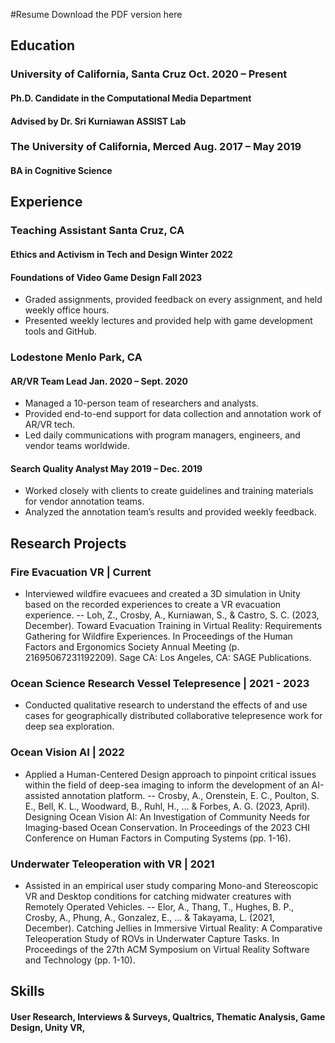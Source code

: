 #Resume 
Download the PDF version here

## Education
### University of California, Santa Cruz Oct. 2020 – Present
#### Ph.D. Candidate in the Computational Media Department 
#### Advised by Dr. Sri Kurniawan ASSIST Lab
### The University of California, Merced Aug. 2017 – May 2019
#### BA in Cognitive Science 

## Experience
### Teaching Assistant Santa Cruz, CA
#### Ethics and Activism in Tech and Design Winter 2022
#### Foundations of Video Game Design Fall 2023
- Graded assignments, provided feedback on every assignment, and held weekly office hours.
- Presented weekly lectures and provided help with game development tools and GitHub.
  
### Lodestone Menlo Park, CA
#### AR/VR Team Lead Jan. 2020 – Sept. 2020
- Managed a 10-person team of researchers and analysts.
- Provided end-to-end support for data collection and annotation work of AR/VR tech.
- Led daily communications with program managers, engineers, and vendor teams worldwide.

#### Search Quality Analyst May 2019 – Dec. 2019
- Worked closely with clients to create guidelines and training materials for vendor annotation teams.
- Analyzed the annotation team’s results and provided weekly feedback.

## Research Projects
### Fire Evacuation VR | Current
- Interviewed wildfire evacuees and created a 3D simulation in Unity based on the recorded experiences to create a VR
evacuation experience.
-- Loh, Z., Crosby, A., Kurniawan, S., & Castro, S. C. (2023, December). Toward Evacuation Training in Virtual Reality: Requirements
Gathering for Wildfire Experiences. In Proceedings of the Human Factors and Ergonomics Society Annual Meeting (p. 21695067231192209).
Sage CA: Los Angeles, CA: SAGE Publications.

### Ocean Science Research Vessel Telepresence | 2021 - 2023
- Conducted qualitative research to understand the effects of and use cases for geographically distributed collaborative
telepresence work for deep sea exploration.

### Ocean Vision AI | 2022
- Applied a Human-Centered Design approach to pinpoint critical issues within the field of deep-sea imaging to inform the
development of an AI-assisted annotation platform.
-- Crosby, A., Orenstein, E. C., Poulton, S. E., Bell, K. L., Woodward, B., Ruhl, H., ... & Forbes, A. G. (2023, April). Designing Ocean
Vision AI: An Investigation of Community Needs for Imaging-based Ocean Conservation. In Proceedings of the 2023 CHI Conference on
Human Factors in Computing Systems (pp. 1-16).

### Underwater Teleoperation with VR | 2021
- Assisted in an empirical user study comparing Mono-and Stereoscopic VR and Desktop conditions for catching midwater
creatures with Remotely Operated Vehicles.
-- Elor, A., Thang, T., Hughes, B. P., Crosby, A., Phung, A., Gonzalez, E., ... & Takayama, L. (2021, December). Catching Jellies in
Immersive Virtual Reality: A Comparative Teleoperation Study of ROVs in Underwater Capture Tasks. In Proceedings of the 27th ACM
Symposium on Virtual Reality Software and Technology (pp. 1-10).

## Skills
#### User Research, Interviews & Surveys, Qualtrics, Thematic Analysis, Game Design, Unity VR, 
